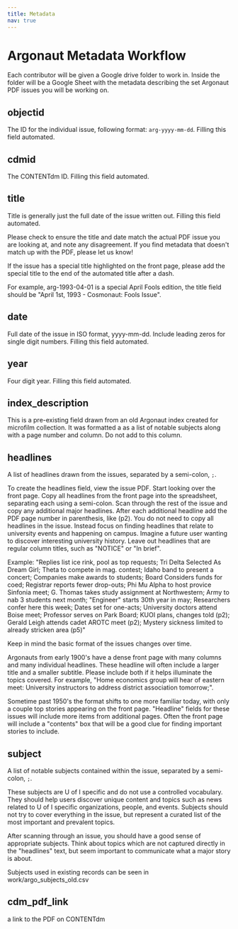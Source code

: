 ```yaml
---
title: Metadata
nav: true
---
```


# Argonaut Metadata Workflow

Each contributor will be given a Google drive folder to work in. 
Inside the folder will be a Google Sheet with the metadata describing the set Argonaut PDF issues you will be working on.


## objectid

The ID for the individual issue, following format:
`arg-yyyy-mm-dd`.
Filling this field automated.

## cdmid

The CONTENTdm ID.
Filling this field automated.

## title

Title is generally just the full date of the issue written out. 
Filling this field automated.

Please check to ensure the title and date match the actual PDF issue you are looking at, and note any disagreement.
If you find metadata that doesn't match up with the PDF, please let us know!

If the issue has a special title highlighted on the front page, please add the special title to the end of the automated title after a dash.

For example, arg-1993-04-01 is a special April Fools edition, the title field should be "April 1st, 1993 - Cosmonaut: Fools Issue".

## date

Full date of the issue in ISO format, yyyy-mm-dd.
Include leading zeros for single digit numbers.
Filling this field automated.

## year

Four digit year.
Filling this field automated.

## index_description 

This is a pre-existing field drawn from an old Argonaut index created for microfilm collection. 
It was formatted a as a list of notable subjects along with a page number and column. 
Do not add to this column.

## headlines

A list of headlines drawn from the issues, separated by a semi-colon, `;`.

To create the headlines field, view the issue PDF. 
Start looking over the front page. 
Copy all headlines from the front page into the spreadsheet, separating each using a semi-colon. 
Scan through the rest of the issue and copy any additional major headlines.
After each additional headline add the PDF page number in parenthesis, like (p2).
You do not need to copy all headlines in the issue. 
Instead focus on finding headlines that relate to university events and happening on campus. 
Imagine a future user wanting to discover interesting university history.
Leave out headlines that are regular column titles, such as "NOTICE" or "In brief". 

Example:
"Replies list ice rink, pool as top requests; Tri Delta Selected As Dream Girl; Theta to compete in mag. contest; Idaho band to present a concert; Companies make awards to students; Board Considers funds for coed; Registrar reports fewer drop-outs; Phi Mu Alpha to host provice Sinfonia meet; G. Thomas takes study assignment at Northwestern; Army to nab 3 students next month; "Engineer" starts 30th year in may; Researchers confer here this week; Dates set for one-acts; University doctors attend Boise meet; Professor serves on Park Board; KUOI plans, changes told (p2); Gerald Leigh attends cadet AROTC meet (p2); Mystery sickness limited to already stricken area (p5)" 

Keep in mind the basic format of the issues changes over time. 

Argonauts from early 1900's have a dense front page with many columns and many individual headlines. 
These headline will often include a larger title and a smaller subtitle. 
Please include both if it helps illuminate the topics covered. 
For example, "Home economics group will hear of eastern meet: University instructors to address district association tomorrow;".

Sometime past 1950's the format shifts to one more familiar today, with only a couple top stories appearing on the front page. 
"Headline" fields for these issues will include more items from additional pages. 
Often the front page will include a "contents" box that will be a good clue for finding important stories to include.

## subject

A list of notable subjects contained within the issue, separated by a semi-colon, `;`.

These subjects are U of I specific and do not use a controlled vocabulary.
They should help users discover unique content and topics such as news related to U of I specific organizations, people, and events.
Subjects should not try to cover everything in the issue, but represent a curated list of the most important and prevalent topics.

After scanning through an issue, you should have a good sense of appropriate subjects.
Think about topics which are not captured directly in the "headlines" text, but seem important to communicate what a major story is about.

Subjects used in existing records can be seen in work/argo_subjects_old.csv

## cdm_pdf_link

a link to the PDF on CONTENTdm
